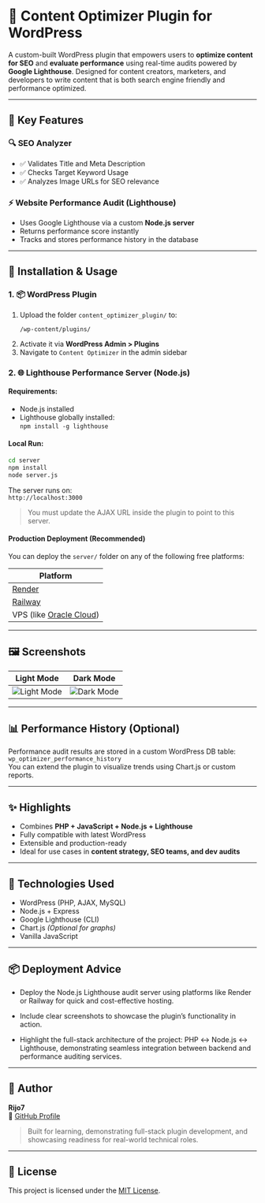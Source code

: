 # 🚀 Content Optimizer Plugin for WordPress

A custom-built WordPress plugin that empowers users to **optimize content for SEO** and **evaluate performance** using real-time audits powered by **Google Lighthouse**. Designed for content creators, marketers, and developers to write content that is both search engine friendly and performance optimized.

---

## 🧩 Key Features

### 🔍 SEO Analyzer
- ✅ Validates Title and Meta Description
- ✅ Checks Target Keyword Usage
- ✅ Analyzes Image URLs for SEO relevance

### ⚡ Website Performance Audit (Lighthouse)
- Uses Google Lighthouse via a custom **Node.js server**
- Returns performance score instantly
- Tracks and stores performance history in the database 

---

## 🔧 Installation & Usage

### 1. 📦 WordPress Plugin 
1. Upload the folder `content_optimizer_plugin/` to:
   ```
   /wp-content/plugins/
   ```
2. Activate it via **WordPress Admin > Plugins**
3. Navigate to `Content Optimizer` in the admin sidebar

### 2. 🌐 Lighthouse Performance Server (Node.js)

#### Requirements:
- Node.js installed
- Lighthouse globally installed:  
  `npm install -g lighthouse`

#### Local Run:
```bash
cd server
npm install
node server.js
```

The server runs on:  
`http://localhost:3000`

> You must update the AJAX URL inside the plugin to point to this server.

#### Production Deployment (Recommended)
You can deploy the `server/` folder on any of the following free platforms:

| Platform   | 
|------------|
| [Render](https://render.com)     
| [Railway](https://railway.app)   
| VPS (like [Oracle Cloud](https://www.oracle.com/cloud/free/)) 

---

## 🖼️ Screenshots

| Light Mode | Dark Mode |
|--------------|-------------------|
| ![Light Mode](\content_optimizer_wp\content_optimizer\wordpress\wp-content\plugins\content_optimizer_plugin\assets\plugin_ss1.png) | ![Dark Mode](\content_optimizer_wp\content_optimizer\wordpress\wp-content\plugins\content_optimizer_plugin\assets\plugin_ss2.png) |

---

## 📊 Performance History (Optional)

Performance audit results are stored in a custom WordPress DB table:  
`wp_optimizer_performance_history`  
You can extend the plugin to visualize trends using Chart.js or custom reports.

---

## ✨ Highlights

- Combines **PHP + JavaScript + Node.js + Lighthouse**
- Fully compatible with latest WordPress
- Extensible and production-ready
- Ideal for use cases in **content strategy, SEO teams, and dev audits**

---

## 🧪 Technologies Used

- WordPress (PHP, AJAX, MySQL)
- Node.js + Express
- Google Lighthouse (CLI)
- Chart.js *(Optional for graphs)*
- Vanilla JavaScript

---

## 📦 Deployment Advice 

- Deploy the Node.js Lighthouse audit server using platforms like Render or Railway for quick and cost-effective hosting.

- Include clear screenshots to showcase the plugin’s functionality in action.

- Highlight the full-stack architecture of the project:
  PHP ↔️ Node.js ↔️ Lighthouse, demonstrating seamless integration between backend and performance auditing services.

---

## 🧠 Author

**Rijo7**  
🔗 [GitHub Profile](https://github.com/rijo7)

> Built for learning, demonstrating full-stack plugin development, and showcasing readiness for real-world technical roles.

---

## 📜 License

This project is licensed under the [MIT License](LICENSE).